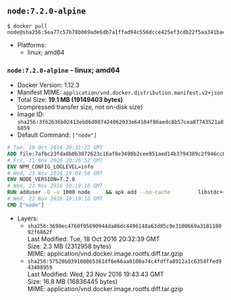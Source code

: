 ## `node:7.2.0-alpine`

```console
$ docker pull node@sha256:5ea77c57b78b069ade6db7a1ffad94c556dcce425ef3cdb22f5aa341baca1158
```

-	Platforms:
	-	linux; amd64

### `node:7.2.0-alpine` - linux; amd64

-	Docker Version: 1.12.3
-	Manifest MIME: `application/vnd.docker.distribution.manifest.v2+json`
-	Total Size: **19.1 MB (19149403 bytes)**  
	(compressed transfer size, not on-disk size)
-	Image ID: `sha256:3f62636b02413eb06d087424062033e64104f86aedc8b57cea87743521a86859`
-	Default Command: `["node"]`

```dockerfile
# Tue, 18 Oct 2016 20:31:22 GMT
ADD file:7afbc23fda8b0b3872623c16af8e3490b2cee951aed14b3794389c2f946cc8c7 in / 
# Fri, 11 Nov 2016 20:26:52 GMT
ENV NPM_CONFIG_LOGLEVEL=info
# Wed, 23 Nov 2016 19:04:58 GMT
ENV NODE_VERSION=7.2.0
# Wed, 23 Nov 2016 19:19:16 GMT
RUN adduser -D -u 1000 node     && apk add --no-cache         libstdc++     && apk add --no-cache --virtual .build-deps         binutils-gold         curl         g++         gcc         gnupg         libgcc         linux-headers         make         python         tar   && for key in     9554F04D7259F04124DE6B476D5A82AC7E37093B     94AE36675C464D64BAFA68DD7434390BDBE9B9C5     0034A06D9D9B0064CE8ADF6BF1747F4AD2306D93     FD3A5288F042B6850C66B31F09FE44734EB7990E     71DCFD284A79C3B38668286BC97EC7A07EDE3FC1     DD8F2338BAE7501E3DD5AC78C273792F7D83545D     B9AE9905FFD7803F25714661B63B535A4C206CA9     C4F0DFFF4E8C1A8236409D08E73BC641CC11F4C8   ; do     gpg --keyserver ha.pool.sks-keyservers.net --recv-keys "$key";   done     && curl -SLO "https://nodejs.org/dist/v$NODE_VERSION/node-v$NODE_VERSION.tar.gz"     && curl -SLO "https://nodejs.org/dist/v$NODE_VERSION/SHASUMS256.txt.asc"     && gpg --batch --decrypt --output SHASUMS256.txt SHASUMS256.txt.asc     && grep " node-v$NODE_VERSION.tar.gz\$" SHASUMS256.txt | sha256sum -c -     && tar -xf "node-v$NODE_VERSION.tar.gz"     && cd "node-v$NODE_VERSION"     && ./configure     && make -j$(getconf _NPROCESSORS_ONLN)     && make install     && apk del .build-deps     && cd ..     && rm -Rf "node-v$NODE_VERSION"     && rm "node-v$NODE_VERSION.tar.gz" SHASUMS256.txt.asc SHASUMS256.txt
# Wed, 23 Nov 2016 19:19:16 GMT
CMD ["node"]
```

-	Layers:
	-	`sha256:3690ec4760f95690944da86dc4496148a63d85c9e3100669a318110092f6862f`  
		Last Modified: Tue, 18 Oct 2016 20:32:39 GMT  
		Size: 2.3 MB (2312958 bytes)  
		MIME: application/vnd.docker.image.rootfs.diff.tar.gzip
	-	`sha256:57528b039108065361df6e66aa8100a74c4fdffa8912a1c6354ffed943488959`  
		Last Modified: Wed, 23 Nov 2016 19:43:43 GMT  
		Size: 16.8 MB (16836445 bytes)  
		MIME: application/vnd.docker.image.rootfs.diff.tar.gzip
